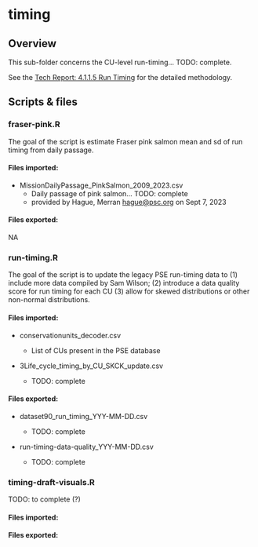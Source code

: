 
# timing

## Overview

This sub-folder concerns the CU-level run-timing... TODO: complete.

See the [Tech Report: 4.1.1.5 Run Timing](https://bookdown.org/salmonwatersheds/tech-report-staging/analytical-approach.html#overview-population-indicators) for the detailed methodology.


## Scripts & files

### fraser-pink.R

The goal of the script is estimate Fraser pink salmon mean and sd of run timing 
from daily passage.

#### Files imported:

* MissionDailyPassage_PinkSalmon_2009_2023.csv 
  - Daily passage of pink salmon... TODO: complete
  - provided by Hague, Merran <hague@psc.org> on Sept 7, 2023


#### Files exported:

NA


### run-timing.R

The goal of the script is to update the legacy PSE run-timing data to (1) include
more data compiled by Sam Wilson; (2) introduce a data quality score for run 
timing for each CU (3) allow for skewed distributions or other non-normal distributions.

#### Files imported:

* conservationunits_decoder.csv
  - List of CUs present in the PSE database 
  
* 3Life_cycle_timing_by_CU_SKCK_update.csv
  - TODO: complete


#### Files exported:

* dataset90_run_timing_YYY-MM-DD.csv
  - TODO: complete

* run-timing-data-quality_YYY-MM-DD.csv
  - TODO: complete


### timing-draft-visuals.R

TODO: to complete (?)

#### Files imported:

#### Files exported:









